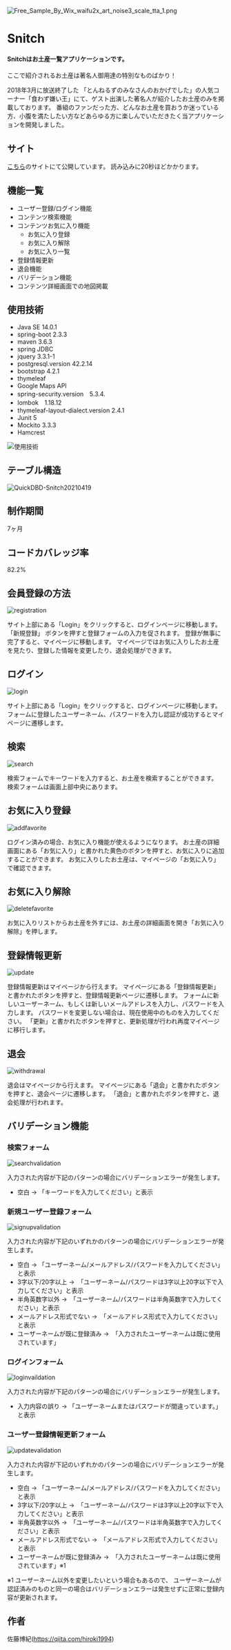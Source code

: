 ![Free_Sample_By_Wix_waifu2x_art_noise3_scale_tta_1.png](https://qiita-image-store.s3.ap-northeast-1.amazonaws.com/0/639462/2aacbd0c-bbbc-5fc6-c802-0d5d8dc2ed79.png)

# Snitch

#### Snitchは**お土産一覧アプリケーション**です。

ここで紹介されるお土産は著名人御用達の特別なものばかり！

2018年3月に放送終了した 「とんねるずのみなさんのおかげでした」の人気コーナー「食わず嫌い王」にて、ゲスト出演した著名人が紹介したお土産のみを掲載しております。
番組のファンだった方、どんなお土産を買おうか迷っている方、小腹を満たしたい方などあらゆる方に楽しんでいただきたく当アプリケーションを開発しました。

## サイト

[こちら](https://snitch1.herokuapp.com/)のサイトにて公開しています。
読み込みに20秒ほどかかります。


## 機能一覧
- ユーザー登録/ログイン機能
- コンテンツ検索機能
- コンテンツお気に入り機能
  - お気に入り登録
  - お気に入り解除
  - お気に入り一覧
- 登録情報更新
- 退会機能
- バリデーション機能
- コンテンツ詳細画面での地図掲載

## 使用技術
- Java SE 14.0.1
- spring-boot 2.3.3
- maven 3.6.3
- spring JDBC
- jquery 3.3.1-1
- postgresql.version 42.2.14
- bootstrap 4.2.1
- thymeleaf
- Google Maps API
- spring-security.version　5.3.4.
- lombok　1.18.12
- thymeleaf-layout-dialect.version 2.4.1
- Junit 5
- Mockito 3.3.3
- Hamcrest

![使用技術](https://user-images.githubusercontent.com/63634976/115809434-1355c500-a427-11eb-802a-bc3d0fac8bba.jpeg)


## テーブル構造

![QuickDBD-Snitch20210419](https://user-images.githubusercontent.com/63634976/115809376-f28d6f80-a426-11eb-9693-a6ec462106d4.png)


## 制作期間

7ヶ月

## コードカバレッジ率

82.2%


## 会員登録の方法

![registration](https://user-images.githubusercontent.com/63634976/115824625-31312300-a443-11eb-82fa-3a5e4617e7f3.gif)

サイト上部にある「Login」をクリックすると、ログインページに移動します。
「新規登録」 ボタンを押すと登録フォームの入力を促されます。
登録が無事に完了すると、マイページに移動します。
マイページではお気に入りしたお土産を見たり、登録した情報を変更したり、退会処理ができます。

## ログイン

![login](https://user-images.githubusercontent.com/63634976/115831389-7c036880-a44c-11eb-9583-8986e336bdf1.gif)

サイト上部にある「Login」をクリックすると、ログインページに移動します。
フォームに登録したユーザーネーム、パスワードを入力し認証が成功するとマイページに遷移します。


## 検索

![search](https://user-images.githubusercontent.com/63634976/115827456-41e39800-a447-11eb-910b-e513abf8cd47.gif)

検索フォームでキーワードを入力すると、お土産を検索することができます。
検索フォームは画面上部中央にあります。

## お気に入り登録

![addfavorite](https://user-images.githubusercontent.com/63634976/115825243-17dca680-a444-11eb-977f-1f23aac2a850.gif)

ログイン済みの場合、お気に入り機能が使えるようになります。
お土産の詳細画面にある「お気に入り」と書かれた黄色のボタンを押すと、お気に入りに追加することができます。
お気に入りしたお土産は、マイページの「お気に入り」で確認できます。

## お気に入り解除

![deletefavorite](https://user-images.githubusercontent.com/63634976/115825608-a2bda100-a444-11eb-829f-df81e4886b8e.gif)

お気に入りリストからお土産を外すには、お土産の詳細画面を開き「お気に入り解除」を押します。

## 登録情報更新

![update](https://user-images.githubusercontent.com/63634976/115826568-144a1f00-a446-11eb-9ef5-9aaa8cdf51b7.gif)

登録情報更新はマイページから行えます。
マイページにある「登録情報更新」と書かれたボタンを押すと、登録情報更新ページに遷移します。
フォームに新しいユーザーネーム、もしくは新しいメールアドレスを入力し、パスワードを入力します。
パスワードを変更しない場合は、現在使用中のものを入力してください。
「更新」と書かれたボタンを押すと、更新処理が行われ再度マイページに移行します。


## 退会

![withdrawal](https://user-images.githubusercontent.com/63634976/115826848-79057980-a446-11eb-9b87-bfb238196e7f.gif)

退会はマイページから行えます。
マイページにある「退会」と書かれたボタンを押すと、退会ページに遷移します。
「退会」と書かれたボタンを押すと、退会処理が行われます。

## バリデーション機能

### 検索フォーム

![searchvalidation](https://user-images.githubusercontent.com/63634976/115828296-786de280-a448-11eb-9a73-e9fda4059f01.gif)

入力された内容が下記のパターンの場合にバリデーションエラーが発生します。
- 空白 → 「キーワードを入力してください」と表示


### 新規ユーザー登録フォーム

![signupvalidation](https://user-images.githubusercontent.com/63634976/115829888-7dcc2c80-a44a-11eb-94bc-ff861d618cbe.gif)

入力された内容が下記のいずれかのパターンの場合にバリデーションエラーが発生します。
- 空白 → 「ユーザーネーム/メールアドレス/パスワードを入力してください」と表示
- 3字以下/20字以上 →　「ユーザーネーム/パスワードは3字以上20字以下で入力してください」と表示
- 半角英数字以外 →　「ユーザーネーム/パスワードは半角英数字で入力してください」と表示
- メールアドレス形式でない →　「メールアドレス形式で入力してください」と表示
- ユーザーネームが既に登録済み →　「入力されたユーザーネームは既に使用されています」

### ログインフォーム

![loginvaildation](https://user-images.githubusercontent.com/63634976/115828975-56289480-a449-11eb-83ae-243af7f5c871.gif)

入力された内容が下記のパターンの場合にバリデーションエラーが発生します。
- 入力内容の誤り → 「ユーザーネームまたはパスワードが間違っています。」と表示

### ユーザー登録情報更新フォーム

![updatevalidation](https://user-images.githubusercontent.com/63634976/115830550-6b9ebe00-a44b-11eb-9388-893581bd2eb4.gif)

入力された内容が下記のいずれかのパターンの場合にバリデーションエラーが発生します。
- 空白 → 「ユーザーネーム/メールアドレス/パスワードを入力してください」と表示
- 3字以下/20字以上 →　「ユーザーネーム/パスワードは3字以上20字以下で入力してください」と表示
- 半角英数字以外 →　「ユーザーネーム/パスワードは半角英数字で入力してください」と表示
- メールアドレス形式でない →　「メールアドレス形式で入力してください」と表示
- ユーザーネームが既に登録済み →　「入力されたユーザーネームは既に使用されています」※1

※1
ユーザーネーム以外を変更したいという場合もあるので、
ユーザーネームが認証済みのものと同一の場合はバリデーションエラーは発生せずに正常に登録内容が更新されます。

## 作者
佐藤博紀(https://qiita.com/hiroki1994)
